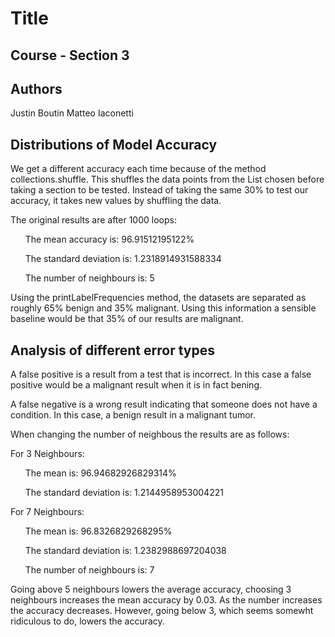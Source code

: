 # Title
## Course - Section 3
## Authors
Justin Boutin
Matteo Iaconetti
## Distributions of Model Accuracy
We get a different accuracy each time because of the method collections.shuffle. This shuffles the data points from the List chosen before taking a section to be tested. Instead of taking the same 30% to test our accuracy, it takes new values by shuffling the data.

The original  results are after 1000 loops:

&nbsp;&nbsp;&nbsp;&nbsp;&nbsp;&nbsp;The mean accuracy is: 96.91512195122% 

&nbsp;&nbsp;&nbsp;&nbsp;&nbsp;&nbsp;The standard deviation is: 1.2318914931588334

&nbsp;&nbsp;&nbsp;&nbsp;&nbsp;&nbsp;The number of neighbours is: 5
  
Using the printLabelFrequencies method, the datasets are separated as roughly 65% benign and 35% malignant. Using this information a sensible baseline would be that 35% of our results are malignant. 

## Analysis of different error types
A false positive is a result from a test that is incorrect. In this case a false positive would be a malignant result when it is in fact bening. 

A false negative is a wrong result indicating that someone does not have a condition. In this case, a benign result in a malignant tumor.

When changing the number of neighbous the results are as follows: 

For 3 Neighbours:

&nbsp;&nbsp;&nbsp;&nbsp;&nbsp;&nbsp;The mean is: 96.94682926829314%

&nbsp;&nbsp;&nbsp;&nbsp;&nbsp;&nbsp;The standard deviation is: 1.2144958953004221

For 7 Neighbours:

&nbsp;&nbsp;&nbsp;&nbsp;&nbsp;&nbsp;The mean is: 96.8326829268295%

&nbsp;&nbsp;&nbsp;&nbsp;&nbsp;&nbsp;The standard deviation is: 1.2382988697204038

&nbsp;&nbsp;&nbsp;&nbsp;&nbsp;&nbsp;The number of neighbours is: 7

Going above 5 neighbours lowers the average accuracy, choosing 3 neighbours increases the mean accuracy by 0.03. As the number increases the accuracy decreases. However, going below 3, which seems somewht ridiculous to do, lowers the accuracy. 


